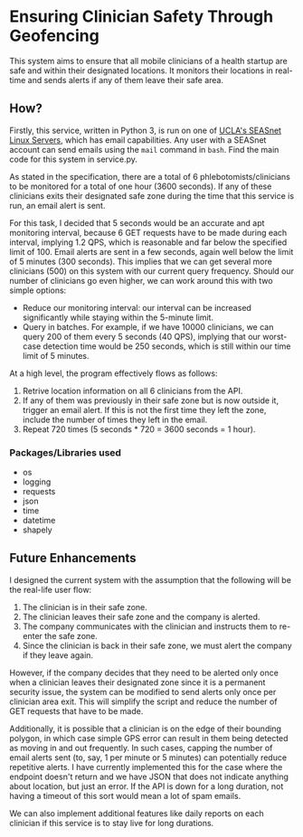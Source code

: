 # Ensuring Clinician Safety Through Geofencing

This system aims to ensure that all mobile clinicians of a health startup are safe and within their designated locations. It monitors their locations in real-time and sends alerts if any of them leave their safe area.

## How?

Firstly, this service, written in Python 3, is run on one of [UCLA's SEASnet Linux Servers](https://www.seasnet.ucla.edu/lnxsrv/), which has email capabilities. Any user with a SEASnet account can send emails using the `mail` command in `bash`. Find the main code for this system in service.py.

As stated in the specification, there are a total of 6 phlebotomists/clinicians to be monitored for a total of one hour (3600 seconds). If any of these clinicians exits their designated safe zone during the time that this service is run, an email alert is sent.

For this task, I decided that 5 seconds would be an accurate and apt monitoring interval, because 6 GET requests have to be made during each interval, implying 1.2 QPS, which is reasonable and far below the specified limit of 100. Email alerts are sent in a few seconds, again well below the limit of 5 minutes (300 seconds). This implies that we can get several more clinicians (500) on this system with our current query frequency. Should our number of clinicians go even higher, we can work around this with two simple options:

- Reduce our monitoring interval: our interval can be increased significantly while staying within the 5-minute limit.
- Query in batches. For example, if we have 10000 clinicians, we can query 200 of them every 5 seconds (40 QPS), implying that our worst-case detection time would be 250 seconds, which is still within our time limit of 5 minutes.

At a high level, the program effectively flows as follows:

1. Retrive location information on all 6 clinicians from the API.
2. If any of them was previously in their safe zone but is now outside it, trigger an email alert. If this is not the first time they left the zone, include the number of times they left in the email.
3. Repeat 720 times (5 seconds * 720 = 3600 seconds = 1 hour).

### Packages/Libraries used

- os
- logging
- requests
- json
- time
- datetime
- shapely

## Future Enhancements

I designed the current system with the assumption that the following will be the real-life user flow:

1. The clinician is in their safe zone.
2. The clinician leaves their safe zone and the company is alerted.
3. The company communicates with the clinician and instructs them to re-enter the safe zone.
4. Since the clinician is back in their safe zone, we must alert the company if they leave again.

However, if the company decides that they need to be alerted only once when a clinician leaves their designated zone since it is a permanent security issue, the system can be modified to send alerts only once per clinician area exit. This will simplify the script and reduce the number of GET requests that have to be made.

Additionally, it is possible that a clinician is on the edge of their bounding polygon, in which case simple GPS error can result in them being detected as moving in and out frequently. In such cases, capping the number of email alerts sent (to, say, 1 per minute or 5 minutes) can potentially reduce repetitive alerts. I have currently implemented this for the case where the endpoint doesn't return and we have JSON that does not indicate anything about location, but just an error. If the API is down for a long duration, not having a timeout of this sort would mean a lot of spam emails.

We can also implement additional features like daily reports on each clinician if this service is to stay live for long durations.
